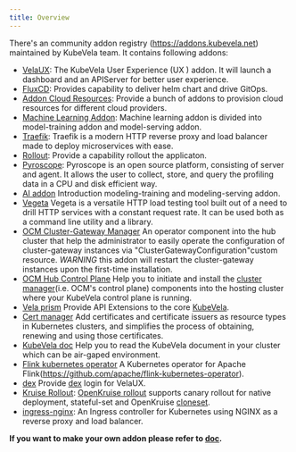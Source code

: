 ```yaml
---
title: Overview
---
```


There's an community addon registry (https://addons.kubevela.net) maintained by KubeVela team. It contains following addons:

* [VelaUX](./velaux): The KubeVela User Experience (UX ) addon. It will launch a dashboard and an APIServer for better user experience.
* [FluxCD](./fluxcd): Provides capability to deliver helm chart and drive GitOps.
* [Addon Cloud Resources](./terraform): Provide a bunch of addons to provision cloud resources for different cloud providers.
* [Machine Learning Addon](./ai): Machine learning addon is divided into model-training addon and model-serving addon.
* [Traefik](./traefik): Traefik is a modern HTTP reverse proxy and load balancer made to deploy microservices with ease.
* [Rollout](./rollout): Provide a capability rollout the applicaton.
* [Pyroscope](./pyroscope): Pyroscope is an open source platform, consisting of server and agent. It allows the user to collect, store, and query the profiling data in a CPU and disk efficient way.
* [AI addon](./ai) Introduction modeling-training and modeling-serving addon.
* [Vegeta](./vegeta) Vegeta is a versatile HTTP load testing tool built out of a need to drill HTTP services with a constant request rate. It can be used both as a command line utility and a library.
* [OCM Cluster-Gateway Manager](./ocm-gateway-manager-addon) An operator component into the hub cluster that help the administrator to easily operate the configuration of cluster-gateway instances via "ClusterGatewayConfiguration"custom resource. *WARNING* this addon will restart the cluster-gateway instances upon the first-time installation.
* [OCM Hub Control Plane](./ocm-hub-control-plane) Help you to initiate and install the [cluster manager](https://open-cluster-management.io/getting-started/core/cluster-manager/)(i.e. OCM's control plane) components into the hosting cluster where your KubeVela control plane is running.
* [Vela prism](./vela-prism) Provide API Extensions to the core [KubeVela](https://github.com/kubevela/kubevela).
* [Cert manager](./cert-manager) Add certificates and certificate issuers as resource types in Kubernetes clusters, and simplifies the process of obtaining, renewing and using those certificates.
* [KubeVela doc](./kubevela-io) Help you to read the KubeVela document in your cluster which can be air-gaped environment.
* [Flink kubernetes operator](./flink-kubernetes-operator) A Kubernetes operator for Apache Flink(https://github.com/apache/flink-kubernetes-operator).
* [dex](./dex) Provide [dex](https://github.com/dexidp/dex) login for VelaUX.
* [Kruise Rollout](./kruise-rollout): [OpenKruise rollout](https://github.com/openkruise/rollouts) supports canary rollout for native deployment, stateful-set and OpenKruise [cloneset](https://openkruise.io/docs/user-manuals/cloneset/).
* [ingress-nginx](./nginx-ingress-controller): An Ingress controller for Kubernetes using NGINX as a reverse proxy and load balancer.

**If you want to make your own addon please refer to [doc](../../platform-engineers/addon/intro.md).**